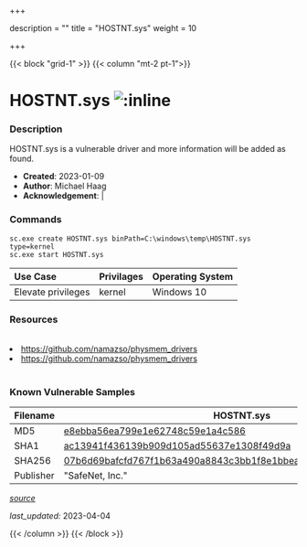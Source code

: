 +++

description = ""
title = "HOSTNT.sys"
weight = 10

+++


{{< block "grid-1" >}}
{{< column "mt-2 pt-1">}}


# HOSTNT.sys ![:inline](/images/twitter_verified.png) 


### Description

HOSTNT.sys is a vulnerable driver and more information will be added as found.

- **Created**: 2023-01-09
- **Author**: Michael Haag
- **Acknowledgement**:  | [](https://twitter.com/)

### Commands

```
sc.exe create HOSTNT.sys binPath=C:\windows\temp\HOSTNT.sys type=kernel
sc.exe start HOSTNT.sys
```

| Use Case | Privilages | Operating System | 
|:---- | ---- | ---- |
| Elevate privileges | kernel | Windows 10 |

### Resources
<br>
<li><a href=" https://github.com/namazso/physmem_drivers"> https://github.com/namazso/physmem_drivers</a></li>
<li><a href="https://github.com/namazso/physmem_drivers">https://github.com/namazso/physmem_drivers</a></li>
<br>

### Known Vulnerable Samples

| Filename | HOSTNT.sys |
|:---- | ---- | 
| MD5 | <a href="https://www.virustotal.com/gui/file/e8ebba56ea799e1e62748c59e1a4c586">e8ebba56ea799e1e62748c59e1a4c586</a> |
| SHA1 | <a href="https://www.virustotal.com/gui/file/ac13941f436139b909d105ad55637e1308f49d9a">ac13941f436139b909d105ad55637e1308f49d9a</a> |
| SHA256 | <a href="https://www.virustotal.com/gui/file/07b6d69bafcfd767f1b63a490a8843c3bb1f8e1bbea56176109b5743c8f7d357">07b6d69bafcfd767f1b63a490a8843c3bb1f8e1bbea56176109b5743c8f7d357</a> |
| Publisher | &#34;SafeNet, Inc.&#34; || Signature | SafeNet, Inc., VeriSign Class 3 Code Signing 2004 CA, VeriSign Class 3 Public Primary CA   || Description | Hostnt 64-bit driver |


[*source*](https://github.com/magicsword-io/LOLDrivers/tree/main/yaml/hostnt.sys.yml)

*last_updated:* 2023-04-04








{{< /column >}}
{{< /block >}}
